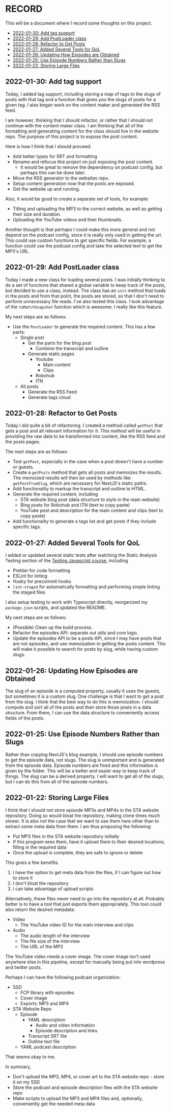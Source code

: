 # RECORD

This will be a document where I record some thoughts on this project.

- [2022-01-30: Add tag support](#2022-01-30-add-tag-support)
- [2022-01-29: Add PostLoader class](#2022-01-29-add-postloader-class)
- [2022-01-28: Refactor to Get Posts](#2022-01-28-refactor-to-get-posts)
- [2022-01-27: Added Several Tools for QoL](#2022-01-27-added-several-tools-for-qol)
- [2022-01-26: Updating How Episodes are Obtained](#2022-01-26-updating-how-episodes-are-obtained)
- [2022-01-25: Use Episode Numbers Rather than Slugs](#2022-01-25-use-episode-numbers-rather-than-slugs)
- [2022-01-22: Storing Large Files](#2022-01-22-storing-large-files)

## 2022-01-30: Add tag support

Today, I added tag support, including storing a map of tags to the slugs of posts with that tag and a function that gives you the slugs of posts for a given tag.
I also began work on the content maker and generated the RSS feed.

I am however, thinking that I should refactor, or rather that I should not continue with the content maker class.
I am thinking that all of the formatting and generating content for the class should live in the website repo.
The purpose of this project is to expose the post content.

Here is how I think that I should proceed:

- Add better types for SRT and formatting
- Rename and refocus this project on just exposing the post content.
  - It would be great to remove the dependency on podcast config, but perhaps this can be done later.
- Move the RSS generator to the websites repo.
- Setup content generation now that the posts are exposed.
- Get the website up and running.

Also, it would be good to create a separate set of tools, for example:

- Titling and uploading the MP3 to the correct website, as well as getting their size and duration.
- Uploading the YouTube videos and their thumbnails.

Another thought is that perhaps I could make this more general and not depend on the podcast config, since it is really only used in getting the url.
This could use custom functions to get specific fields.
For example, a function could use the podcast config and take the selected text to get the MP3's URL.

## 2022-01-29: Add PostLoader class

Today I made a new class for loading several posts.
I was initially thinking to do a set of functions that shared a global variable to keep track of the posts, but decided to use a class, instead.
The class has an `init` method that loads in the posts and from that point, the posts are stored, so that I don't need to perform unnecessary file reads.
I've also tested this class.
I took advantage of the `toMatchSnapshot` function which is awesome.
I really like this feature.

My next steps are as follows:

- Use the `PostLoader` to generate the required content. This has a few parts:
  - Single post
    - Get the parts for the blog post
      - Combine the transcript and outline
    - Generate static pages
      - Youtube
        - Main content
        - Clips
      - Robohub
      - ITN
  - All posts
    - Generate the RSS Feed
    - Generate tags cloud

## 2022-01-28: Refactor to Get Posts

Today I did quite a bit of refactoring.
I created a method called `getPost` that gets a post and all relevant information for it.
This method will be useful in providing the raw data to be transformed into content, like the RSS feed and the posts pages.

The next steps are as follows:

- Test `getPost`, especially in the case when a post doesn't have a number or guests.
- Create a `getPosts` method that gets all posts and memoizes the results. The memoized results will then be used by methods like `getPostFromSlug`, which are necessary for NextJS's static paths.
- Add functionality to markup the transcript and outline to HTML.
- Generate the required content, including
  - STA website blog post (data structure to style in the main website)
  - Blog posts for Robohub and ITN (text to copy paste)
  - YouTube post and description for the main content and clips (text to copy paste)
- Add functionality to generate a tags list and get posts if they include specific tags.

## 2022-01-27: Added Several Tools for QoL

I added or updated several static tests after watching the Static Analysis Testing section of the [Testing Javascript course](https://testingjavascript.com/), including

- Prettier for code formatting
- ESLint for linting
- Husky for precommit hooks
- `lint-staged` for automatically formatting and performing simple linting the staged files

I also setup testing to work with Typescript directly, reorganized my `package.json` scripts, and updated the README.

My next steps are as follows:

- (Possible) Clean up the build process.
- Refactor the episodes API: separate out utils and core logic.
- Update the episodes API to be a posts API, since I may have posts that are not episodes, and use memoization in getting the posts content. This will make it possible to search for posts by slug, while having custom slugs.

## 2022-01-26: Updating How Episodes are Obtained

The slug of an episode is a computed property, usually it uses the guests, but sometimes it is a custom slug.
One challenge is that I want to get a post from the slug.
I think that the best way to do this is memoization.
I should compute and sort all of the posts and then store those posts in a data structure.
From there, I can use the data structure to conveniently access fields of the posts.

## 2022-01-25: Use Episode Numbers Rather than Slugs

Rather than copying NextJS's blog example, I should use episode numbers to get the episode data, not slugs.
The slug is unimportant and is generated from the episode data.
Episode numbers are fixed and this information is given by the folder.
This will be a better and easier way to keep track of things.
The slug can be a derived property.
I will want to get all of the slugs, but I can do this from all of the episode numbers.

## 2022-01-22: Storing Large Files

I think that I should not store episode MP3s and MP4s in the STA website repository.
Doing so would bloat the repository, making clone times much slower.
It is also not the case that we want to use them here other than to extract some meta data from them.
I am thus proposing the following:

- Put MP3 files in the STA website repository initially
- If this program sees them, have it upload them to their desired locations, filling in the required data
- Once the upload is complete, they are safe to ignore or delete

This gives a few benefits.

1. I have the option to get meta data from the files, if I can figure out how to store it
2. I don't bloat the repository
3. I can take advantage of upload scripts

Alternatively, these files never need to go into the repository at all.
Probably better is to have a tool that just exports them appropriately.
This tool could also return the desired metadata:

- Video
  - The YouTube video ID for the main interview and clips
- Audio
  - The audio length of the interview
  - The file size of the interview
  - The URL of the MP3

The YouTube video needs a cover image.
The cover image isn't used anywhere else in this pipeline, except for manually being put into wordpress and twitter posts.

Perhaps I can have the following podcast organization:

- SSD
  - FCP library with episodes
  - Cover image
  - Exports: MP3 and MP4
- STA Website Repo
  - Episode
    - YAML description
      - Audio and video information
      - Episode description and links
    - Transcript SRT file
    - Outline text file
  - YAML podcast description

That seems okay to me.

In summary,

- Don't upload the MP3, MP4, or cover art to the STA website repo - store it on my SSD
- Store the podcast and episode description files with the STA website repo
- Make scripts to upload the MP3 and MP4 files and, optionally, conveniently get the needed meta data
